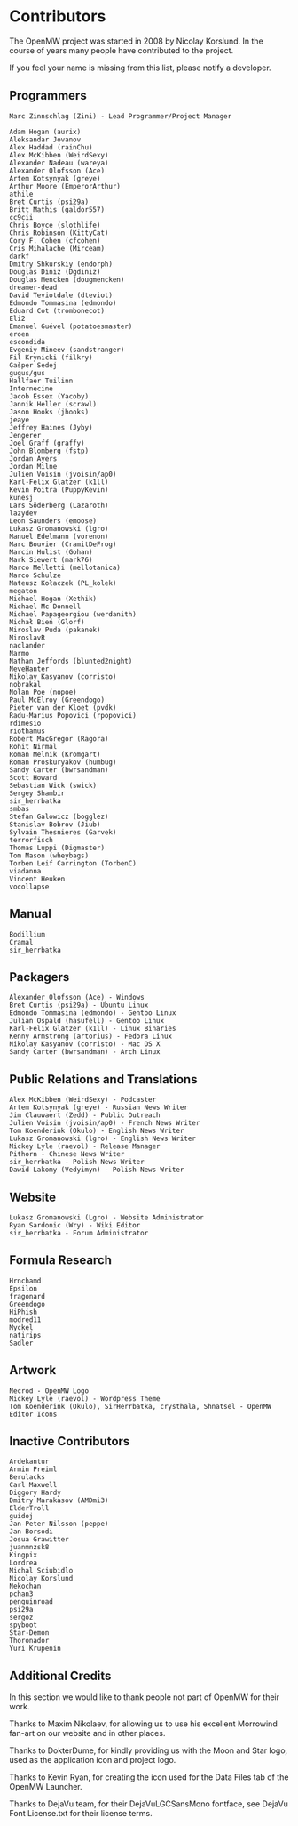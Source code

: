 Contributors
============

The OpenMW project was started in 2008 by Nicolay Korslund.
In the course of years many people have contributed to the project.

If you feel your name is missing from this list, please notify a developer.


Programmers
-----------

    Marc Zinnschlag (Zini) - Lead Programmer/Project Manager

    Adam Hogan (aurix)
    Aleksandar Jovanov
    Alex Haddad (rainChu)
    Alex McKibben (WeirdSexy)
    Alexander Nadeau (wareya)
    Alexander Olofsson (Ace)
    Artem Kotsynyak (greye)
    Arthur Moore (EmperorArthur)
    athile
    Bret Curtis (psi29a)
    Britt Mathis (galdor557)
    cc9cii
    Chris Boyce (slothlife)
    Chris Robinson (KittyCat)
    Cory F. Cohen (cfcohen)
    Cris Mihalache (Mirceam)
    darkf
    Dmitry Shkurskiy (endorph)
    Douglas Diniz (Dgdiniz)
    Douglas Mencken (dougmencken)
    dreamer-dead
    David Teviotdale (dteviot)
    Edmondo Tommasina (edmondo)
    Eduard Cot (trombonecot)
    Eli2
    Emanuel Guével (potatoesmaster)
    eroen
    escondida
    Evgeniy Mineev (sandstranger)
    Fil Krynicki (filkry)
    Gašper Sedej
    gugus/gus
    Hallfaer Tuilinn
    Internecine
    Jacob Essex (Yacoby)
    Jannik Heller (scrawl)
    Jason Hooks (jhooks)
    jeaye
    Jeffrey Haines (Jyby)
    Jengerer
    Joel Graff (graffy)
    John Blomberg (fstp)
    Jordan Ayers
    Jordan Milne
    Julien Voisin (jvoisin/ap0)
    Karl-Felix Glatzer (k1ll)
    Kevin Poitra (PuppyKevin)
    kunesj
    Lars Söderberg (Lazaroth)
    lazydev
    Leon Saunders (emoose)
    Lukasz Gromanowski (lgro)
    Manuel Edelmann (vorenon)
    Marc Bouvier (CramitDeFrog)
    Marcin Hulist (Gohan)
    Mark Siewert (mark76)
    Marco Melletti (mellotanica)
    Marco Schulze
    Mateusz Kołaczek (PL_kolek)
    megaton
    Michael Hogan (Xethik)
    Michael Mc Donnell
    Michael Papageorgiou (werdanith)
    Michał Bień (Glorf)
    Miroslav Puda (pakanek)
    MiroslavR
    naclander
    Narmo
    Nathan Jeffords (blunted2night)
    NeveHanter
    Nikolay Kasyanov (corristo)
    nobrakal
    Nolan Poe (nopoe)
    Paul McElroy (Greendogo)
    Pieter van der Kloet (pvdk)
    Radu-Marius Popovici (rpopovici)
    rdimesio
    riothamus
    Robert MacGregor (Ragora)
    Rohit Nirmal
    Roman Melnik (Kromgart)
    Roman Proskuryakov (humbug)
    Sandy Carter (bwrsandman)
    Scott Howard
    Sebastian Wick (swick)
    Sergey Shambir
    sir_herrbatka
    smbas
    Stefan Galowicz (bogglez)
    Stanislav Bobrov (Jiub)
    Sylvain Thesnieres (Garvek)
    terrorfisch
    Thomas Luppi (Digmaster)
    Tom Mason (wheybags)
    Torben Leif Carrington (TorbenC)
    viadanna
    Vincent Heuken
    vocollapse

Manual
------

    Bodillium
    Cramal
    sir_herrbatka

Packagers
---------

    Alexander Olofsson (Ace) - Windows
    Bret Curtis (psi29a) - Ubuntu Linux
    Edmondo Tommasina (edmondo) - Gentoo Linux
    Julian Ospald (hasufell) - Gentoo Linux
    Karl-Felix Glatzer (k1ll) - Linux Binaries
    Kenny Armstrong (artorius) - Fedora Linux
    Nikolay Kasyanov (corristo) - Mac OS X
    Sandy Carter (bwrsandman) - Arch Linux

Public Relations and Translations
---------------------------------

    Alex McKibben (WeirdSexy) - Podcaster
    Artem Kotsynyak (greye) - Russian News Writer
    Jim Clauwaert (Zedd) - Public Outreach
    Julien Voisin (jvoisin/ap0) - French News Writer
    Tom Koenderink (Okulo) - English News Writer
    Lukasz Gromanowski (lgro) - English News Writer
    Mickey Lyle (raevol) - Release Manager
    Pithorn - Chinese News Writer
    sir_herrbatka - Polish News Writer
    Dawid Lakomy (Vedyimyn) - Polish News Writer

Website
-------

    Lukasz Gromanowski (Lgro) - Website Administrator
    Ryan Sardonic (Wry) - Wiki Editor
    sir_herrbatka - Forum Administrator

Formula Research
----------------

    Hrnchamd
    Epsilon
    fragonard
    Greendogo
    HiPhish
    modred11
    Myckel
    natirips
    Sadler

Artwork
-------

    Necrod - OpenMW Logo
    Mickey Lyle (raevol) - Wordpress Theme
    Tom Koenderink (Okulo), SirHerrbatka, crysthala, Shnatsel - OpenMW Editor Icons

Inactive Contributors
---------------------

    Ardekantur
    Armin Preiml
    Berulacks
    Carl Maxwell
    Diggory Hardy
    Dmitry Marakasov (AMDmi3)
    ElderTroll
    guidoj
    Jan-Peter Nilsson (peppe)
    Jan Borsodi
    Josua Grawitter
    juanmnzsk8
    Kingpix
    Lordrea
    Michal Sciubidlo
    Nicolay Korslund
    Nekochan
    pchan3
    penguinroad
    psi29a
    sergoz
    spyboot
    Star-Demon
    Thoronador
    Yuri Krupenin

Additional Credits
------------------
In this section we would like to thank people not part of OpenMW for their work.

Thanks to Maxim Nikolaev,
for allowing us to use his excellent Morrowind fan-art on our website and in other places.

Thanks to DokterDume,
for kindly providing us with the Moon and Star logo, used as the application icon and project logo.

Thanks to Kevin Ryan,
for creating the icon used for the Data Files tab of the OpenMW Launcher.

Thanks to DejaVu team,
for their DejaVuLGCSansMono fontface, see DejaVu Font License.txt for their license terms.
